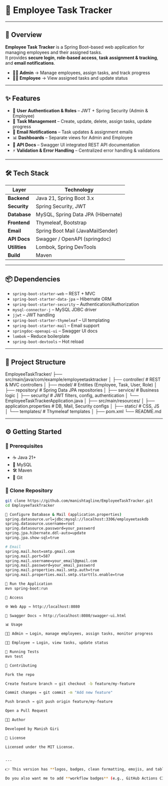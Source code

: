 # 🚀 Employee Task Tracker  
---

## 📖 Overview
**Employee Task Tracker** is a Spring Boot–based web application for managing employees and their assigned tasks.  
It provides **secure login**, **role-based access**, **task assignment & tracking**, and **email notifications**.

- 👨‍💼 **Admin** → Manage employees, assign tasks, and track progress
- 👩‍💻 **Employee** → View assigned tasks and update status

---

## ✨ Features
- 🔐 **User Authentication & Roles** – JWT + Spring Security (Admin & Employee)
- 📝 **Task Management** – Create, update, delete, assign tasks, update progress
- 📧 **Email Notifications** – Task updates & assignment emails
- 📊 **Dashboards** – Separate views for Admin and Employee
- 📘 **API Docs** – Swagger UI integrated REST API documentation
- ⚡ **Validation & Error Handling** – Centralized error handling & validations

---

## 🛠️ Tech Stack

| Layer         | Technology |
|---------------|------------|
| **Backend**   | Java 21, Spring Boot 3.x |
| **Security**  | Spring Security, JWT |
| **Database**  | MySQL, Spring Data JPA (Hibernate) |
| **Frontend**  | Thymeleaf, Bootstrap |
| **Email**     | Spring Boot Mail (JavaMailSender) |
| **API Docs**  | Swagger / OpenAPI (springdoc) |
| **Utilities** | Lombok, Spring DevTools |
| **Build**     | Maven |

---

## 📦 Dependencies
- `spring-boot-starter-web` – REST + MVC
- `spring-boot-starter-data-jpa` – Hibernate ORM
- `spring-boot-starter-security` – Authentication/Authorization
- `mysql-connector-j` – MySQL JDBC driver
- `jjwt` – JWT handling
- `spring-boot-starter-thymeleaf` – UI templating
- `spring-boot-starter-mail` – Email support
- `springdoc-openapi-ui` – Swagger UI docs
- `lombok` – Reduce boilerplate
- `spring-boot-devtools` – Hot reload

---

## 📂 Project Structure  
EmployeeTaskTracker/
├── src/main/java/com/example/employeetasktracker
│ ├── controller/ # REST & MVC controllers
│ ├── model/ # Entities (Employee, Task, User, Role)
│ ├── repository/ # Spring Data JPA repositories
│ ├── service/ # Business logic
│ ├── security/ # JWT filters, config, authentication
│ └── EmployeeTaskTrackerApplication.java
│
├── src/main/resources/
│ ├── application.properties # DB, Mail, Security configs
│ ├── static/ # CSS, JS
│ └── templates/ # Thymeleaf templates
│
├── pom.xml
└── README.md


---

## ⚙️ Getting Started

### 🔹 Prerequisites
- ☕ Java 21+
- 🐬 MySQL
- 🛠️ Maven
- 📂 Git

### 🔹 Clone Repository
```bash
git clone https://github.com/manishtagline/EmployeeTaskTracker.git
cd EmployeeTaskTracker

🔹 Configure Database & Mail (application.properties)
spring.datasource.url=jdbc:mysql://localhost:3306/employeetaskdb
spring.datasource.username=root
spring.datasource.password=your_password
spring.jpa.hibernate.ddl-auto=update
spring.jpa.show-sql=true

# Email
spring.mail.host=smtp.gmail.com
spring.mail.port=587
spring.mail.username=your_email@gmail.com
spring.mail.password=your_email_password
spring.mail.properties.mail.smtp.auth=true
spring.mail.properties.mail.smtp.starttls.enable=true

🔹 Run the Application
mvn spring-boot:run

🔹 Access

🌐 Web App → http://localhost:8080

📘 Swagger Docs → http://localhost:8080/swagger-ui.html

📊 Usage

👨‍💼 Admin → Login, manage employees, assign tasks, monitor progress

👩‍💻 Employee → Login, view tasks, update status

🧪 Running Tests
mvn test

🤝 Contributing

Fork the repo

Create feature branch → git checkout -b feature/my-feature

Commit changes → git commit -m "Add new feature"

Push branch → git push origin feature/my-feature

Open a Pull Request

👨‍💻 Author

Developed by Manish Giri

📜 License

Licensed under the MIT License.


---

👉 This version has **logos, badges, clean formatting, emojis, and tables** to make it look professional like a modern open-source project.  

Do you also want me to add **workflow badges** (e.g., GitHub Actions CI/CD build status, code quality badge) so it looks even more professional?
